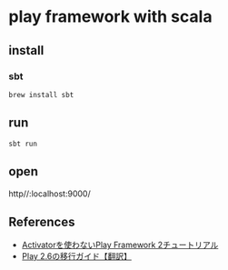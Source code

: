 # play framework with scala

## install

### sbt

`brew install sbt`

## run

`sbt run`

## open

http//:localhost:9000/

## References

* [Activatorを使わないPlay Framework 2チュートリアル](https://www.supinf.co.jp/tech/2015/06/29/get-started-play2-without-activator/)
* [Play 2.6の移行ガイド【翻訳】](https://qiita.com/nazoking@github/items/3b715a30657cf358a1fc)
